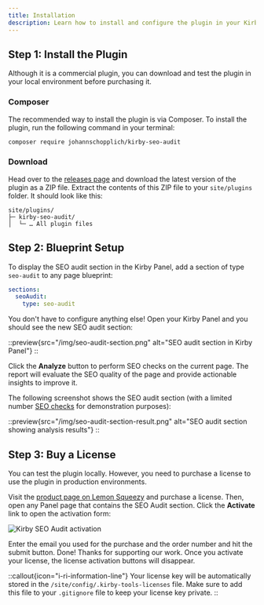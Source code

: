 ```yaml
---
title: Installation
description: Learn how to install and configure the plugin in your Kirby project.
---
```


## Step 1: Install the Plugin

Although it is a commercial plugin, you can download and test the plugin in your local environment before purchasing it.

### Composer

The recommended way to install the plugin is via Composer. To install the plugin, run the following command in your terminal:

```bash
composer require johannschopplich/kirby-seo-audit
```

### Download

Head over to the [releases page](https://github.com/kirby-tools/kirby-seo-audit/releases) and download the latest version of the plugin as a ZIP file. Extract the contents of this ZIP file to your `site/plugins` folder. It should look like this:

```
site/plugins/
├─ kirby-seo-audit/
│  └─ … All plugin files
```

## Step 2: Blueprint Setup

To display the SEO audit section in the Kirby Panel, add a section of type `seo-audit` to any page blueprint:

```yaml [pages/default.yml]
sections:
  seoAudit:
    type: seo-audit
```

You don't have to configure anything else! Open your Kirby Panel and you should see the new SEO audit section:

::preview{src="/img/seo-audit-section.png" alt="SEO audit section in Kirby Panel"}
::

Click the **Analyze** button to perform SEO checks on the current page. The report will evaluate the SEO quality of the page and provide actionable insights to improve it.

The following screenshot shows the SEO audit section (with a limited number [SEO checks](/docs/seo-audit/guide/assessments) for demonstration purposes):

::preview{src="/img/seo-audit-section-result.png" alt="SEO audit section showing analysis results"}
::

## Step 3: Buy a License

You can test the plugin locally. However, you need to purchase a license to use the plugin in production environments.

Visit the [product page on Lemon Squeezy](https://byjohann.lemonsqueezy.com/buy/639a814b-ca35-42db-9a40-026fc9274d60) and purchase a license. Then, open any Panel page that contains the SEO Audit section. Click the **Activate** link to open the activation form:

![Kirby SEO Audit activation](/img/kirby-seo-audit-activation.png)

Enter the email you used for the purchase and the order number and hit the submit button. Done! Thanks for supporting our work. Once you activate your license, the license activation buttons will disappear.

::callout{icon="i-ri-information-line"}
Your license key will be automatically stored in the `/site/config/.kirby-tools-licenses` file. Make sure to add this file to your `.gitignore` file to keep your license key private.
::
